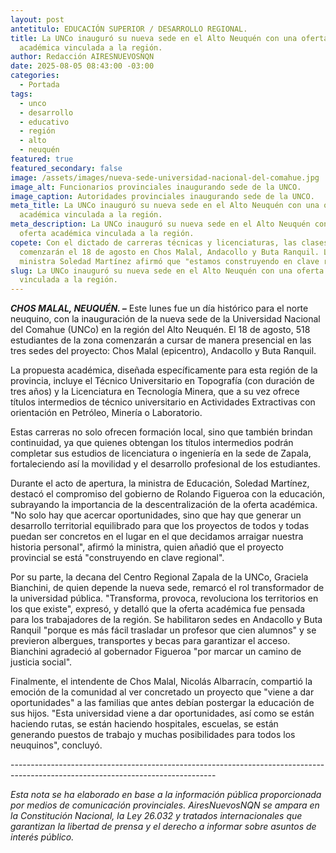 ```yaml
---
layout: post
antetitulo: EDUCACIÓN SUPERIOR / DESARROLLO REGIONAL.
title: La UNCo inauguró su nueva sede en el Alto Neuquén con una oferta
  académica vinculada a la región.
author: Redacción AIRESNUEVOSNQN
date: 2025-08-05 08:43:00 -03:00
categories:
  - Portada
tags:
  - unco
  - desarrollo
  - educativo
  - región
  - alto
  - neuquén
featured: true
featured_secondary: false
image: /assets/images/nueva-sede-universidad-nacional-del-comahue.jpg
image_alt: Funcionarios provinciales inaugurando sede de la UNCO.
image_caption: Autoridades provinciales inaugurando sede de la UNCO.
meta_title: La UNCo inauguró su nueva sede en el Alto Neuquén con una oferta
  académica vinculada a la región.
meta_description: La UNCo inauguró su nueva sede en el Alto Neuquén con una
  oferta académica vinculada a la región.
copete: Con el dictado de carreras técnicas y licenciaturas, las clases
  comenzarán el 18 de agosto en Chos Malal, Andacollo y Buta Ranquil. La
  ministra Soledad Martínez afirmó que "estamos construyendo en clave regional".
slug: La UNCo inauguró su nueva sede en el Alto Neuquén con una oferta académica
  vinculada a la región.
---
```

***CHOS MALAL, NEUQUÉN. –*** Este lunes fue un día histórico para el norte neuquino, con la inauguración de la nueva sede de la Universidad Nacional del Comahue (UNCo) en la región del Alto Neuquén. El 18 de agosto, 518 estudiantes de la zona comenzarán a cursar de manera presencial en las tres sedes del proyecto: Chos Malal (epicentro), Andacollo y Buta Ranquil.

La propuesta académica, diseñada específicamente para esta región de la provincia, incluye el Técnico Universitario en Topografía (con duración de tres años) y la Licenciatura en Tecnología Minera, que a su vez ofrece títulos intermedios de técnico universitario en Actividades Extractivas con orientación en Petróleo, Minería o Laboratorio.



Estas carreras no solo ofrecen formación local, sino que también brindan continuidad, ya que quienes obtengan los títulos intermedios podrán completar sus estudios de licenciatura o ingeniería en la sede de Zapala, fortaleciendo así la movilidad y el desarrollo profesional de los estudiantes.



Durante el acto de apertura, la ministra de Educación, Soledad Martínez, destacó el compromiso del gobierno de Rolando Figueroa con la educación, subrayando la importancia de la descentralización de la oferta académica. "No solo hay que acercar oportunidades, sino que hay que generar un desarrollo territorial equilibrado para que los proyectos de todos y todas puedan ser concretos en el lugar en el que decidamos arraigar nuestra historia personal", afirmó la ministra, quien añadió que el proyecto provincial se está "construyendo en clave regional".



Por su parte, la decana del Centro Regional Zapala de la UNCo, Graciela Bianchini, de quien depende la nueva sede, remarcó el rol transformador de la universidad pública. "Transforma, provoca, revoluciona los territorios en los que existe", expresó, y detalló que la oferta académica fue pensada para los trabajadores de la región. Se habilitaron sedes en Andacollo y Buta Ranquil "porque es más fácil trasladar un profesor que cien alumnos" y se previeron albergues, transportes y becas para garantizar el acceso. Bianchini agradeció al gobernador Figueroa "por marcar un camino de justicia social".



Finalmente, el intendente de Chos Malal, Nicolás Albarracín, compartió la emoción de la comunidad al ver concretado un proyecto que "viene a dar oportunidades" a las familias que antes debían postergar la educación de sus hijos. "Esta universidad viene a dar oportunidades, así como se están haciendo rutas, se están haciendo hospitales, escuelas, se están generando puestos de trabajo y muchas posibilidades para todos los neuquinos", concluyó.

\---------------------------------------------------------------------------------------------------------------------------------

*Esta nota se ha elaborado en base a la información pública proporcionada por medios de comunicación provinciales. AiresNuevosNQN se ampara en la Constitución Nacional, la Ley 26.032 y tratados internacionales que garantizan la libertad de prensa y el derecho a informar sobre asuntos de interés público.*
